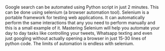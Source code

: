 Google search can be automated using Python script in just 2 minutes. 
This can be done using selenium (a browser automation tool). Selenium is a portable framework for testing web applications. It can automatically perform the same interactions that any you need to perform manually and this is a small example of it. Mastering Selenium will help you automate your day to day tasks like controlling your tweets, 
Whatsapp texting and even just googling without actually opening a browser in just 15-30 lines of python code. 
The limits of automation is endless with selenium.
